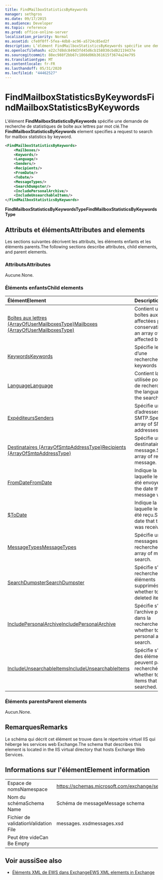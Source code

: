 ```yaml
---
title: FindMailboxStatisticsByKeywords
manager: sethgros
ms.date: 09/17/2015
ms.audience: Developer
ms.topic: reference
ms.prod: office-online-server
localization_priority: Normal
ms.assetid: cfe0f0ff-5fea-4db8-ac96-a5724c85ed2f
description: L’élément FindMailboxStatisticsByKeywords spécifie une demande de recherche de statistiques de boîte aux lettres par mot clé.
ms.openlocfilehash: e22c7d8dc849d3fd45d6cb158030cbd82119437e
ms.sourcegitcommit: 88ec988f2bb67c1866d06b361615f3674a24e795
ms.translationtype: MT
ms.contentlocale: fr-FR
ms.lasthandoff: 05/31/2020
ms.locfileid: "44462527"
---
```

# <a name="findmailboxstatisticsbykeywords"></a><span data-ttu-id="94930-103">FindMailboxStatisticsByKeywords</span><span class="sxs-lookup"><span data-stu-id="94930-103">FindMailboxStatisticsByKeywords</span></span>

<span data-ttu-id="94930-104">L’élément **FindMailboxStatisticsByKeywords** spécifie une demande de recherche de statistiques de boîte aux lettres par mot clé.</span><span class="sxs-lookup"><span data-stu-id="94930-104">The **FindMailboxStatisticsByKeywords** element specifies a request to search for mailbox statistics by keyword.</span></span> 
  
```XML
<FindMailboxStatisticsByKeywords>
    <Mailboxes/>
    <Keywords/>
    <Language/>
    <Senders/>
    <Recipients/>
    <FromDate/>
    <ToDate/>
    <MessageTypes/>
    <SearchDumpster/>
    <IncludePersonalArchive/>
    <IncludeUnsearchableItems/>
</FindMailboxStatisticsByKeywords>
```

 <span data-ttu-id="94930-105">**FindMailboxStatisticsByKeywordsType**</span><span class="sxs-lookup"><span data-stu-id="94930-105">**FindMailboxStatisticsByKeywordsType**</span></span>
## <a name="attributes-and-elements"></a><span data-ttu-id="94930-106">Attributs et éléments</span><span class="sxs-lookup"><span data-stu-id="94930-106">Attributes and elements</span></span>

<span data-ttu-id="94930-107">Les sections suivantes décrivent les attributs, les éléments enfants et les éléments parents.</span><span class="sxs-lookup"><span data-stu-id="94930-107">The following sections describe attributes, child elements, and parent elements.</span></span>
  
### <a name="attributes"></a><span data-ttu-id="94930-108">Attributs</span><span class="sxs-lookup"><span data-stu-id="94930-108">Attributes</span></span>

<span data-ttu-id="94930-109">Aucune.</span><span class="sxs-lookup"><span data-stu-id="94930-109">None.</span></span>
  
### <a name="child-elements"></a><span data-ttu-id="94930-110">Éléments enfants</span><span class="sxs-lookup"><span data-stu-id="94930-110">Child elements</span></span>

|<span data-ttu-id="94930-111">**Élément**</span><span class="sxs-lookup"><span data-stu-id="94930-111">**Element**</span></span>|<span data-ttu-id="94930-112">**Description**</span><span class="sxs-lookup"><span data-stu-id="94930-112">**Description**</span></span>|
|:-----|:-----|
|[<span data-ttu-id="94930-113">Boîtes aux lettres (ArrayOfUserMailboxesType)</span><span class="sxs-lookup"><span data-stu-id="94930-113">Mailboxes (ArrayOfUserMailboxesType)</span></span>](mailboxes-arrayofusermailboxestype.md) <br/> |<span data-ttu-id="94930-114">Contient un tableau des boîtes aux lettres affectées par la conservation.</span><span class="sxs-lookup"><span data-stu-id="94930-114">Contains an array of mailboxes affected by the hold.</span></span>  <br/> |
|[<span data-ttu-id="94930-115">Keywords</span><span class="sxs-lookup"><span data-stu-id="94930-115">Keywords</span></span>](keywords-ex15websvcsotherref.md) <br/> |<span data-ttu-id="94930-116">Spécifie les mots clés d’une recherche.</span><span class="sxs-lookup"><span data-stu-id="94930-116">Specifies keywords for a search.</span></span>  <br/> |
|[<span data-ttu-id="94930-117">Language</span><span class="sxs-lookup"><span data-stu-id="94930-117">Language</span></span>](language.md) <br/> |<span data-ttu-id="94930-118">Contient la langue utilisée pour la requête de recherche.</span><span class="sxs-lookup"><span data-stu-id="94930-118">Contains the language used for the search query.</span></span>  <br/> |
|[<span data-ttu-id="94930-119">Expéditeurs</span><span class="sxs-lookup"><span data-stu-id="94930-119">Senders</span></span>](senders.md) <br/> |<span data-ttu-id="94930-120">Spécifie un tableau d’adresses SMTP.</span><span class="sxs-lookup"><span data-stu-id="94930-120">Specifies an array of SMTP addresses.</span></span>  <br/> |
|[<span data-ttu-id="94930-121">Destinataires (ArrayOfSmtpAddressType)</span><span class="sxs-lookup"><span data-stu-id="94930-121">Recipients (ArrayOfSmtpAddressType)</span></span>](recipients-arrayofsmtpaddresstype.md) <br/> |<span data-ttu-id="94930-122">Spécifie un tableau de destinataires d’un message.</span><span class="sxs-lookup"><span data-stu-id="94930-122">Specifies an array of recipients of a message.</span></span>  <br/> |
|[<span data-ttu-id="94930-123">FromDate</span><span class="sxs-lookup"><span data-stu-id="94930-123">FromDate</span></span>](fromdate.md) <br/> |<span data-ttu-id="94930-124">Indique la date à laquelle le message a été envoyé.</span><span class="sxs-lookup"><span data-stu-id="94930-124">Specifies the date that the message was sent.</span></span>  <br/> |
|[<span data-ttu-id="94930-125">$</span><span class="sxs-lookup"><span data-stu-id="94930-125">ToDate</span></span>](todate.md) <br/> |<span data-ttu-id="94930-126">Indique la date à laquelle le message a été reçu.</span><span class="sxs-lookup"><span data-stu-id="94930-126">Specifies the date that the message was received.</span></span>  <br/> |
|[<span data-ttu-id="94930-127">MessageTypes</span><span class="sxs-lookup"><span data-stu-id="94930-127">MessageTypes</span></span>](messagetypes.md) <br/> |<span data-ttu-id="94930-128">Spécifie un tableau de messages à rechercher.</span><span class="sxs-lookup"><span data-stu-id="94930-128">Specifies an array of messages to search.</span></span>  <br/> |
|[<span data-ttu-id="94930-129">SearchDumpster</span><span class="sxs-lookup"><span data-stu-id="94930-129">SearchDumpster</span></span>](searchdumpster.md) <br/> |<span data-ttu-id="94930-130">Spécifie s’il faut rechercher dans les éléments supprimés.</span><span class="sxs-lookup"><span data-stu-id="94930-130">Specifies whether to search in deleted items.</span></span>  <br/> |
|[<span data-ttu-id="94930-131">IncludePersonalArchive</span><span class="sxs-lookup"><span data-stu-id="94930-131">IncludePersonalArchive</span></span>](includepersonalarchive.md) <br/> |<span data-ttu-id="94930-132">Spécifie s’il faut inclure l’archive personnelle dans la recherche.</span><span class="sxs-lookup"><span data-stu-id="94930-132">Specifies whether to include the personal archive in the search.</span></span>  <br/> |
|[<span data-ttu-id="94930-133">IncludeUnsearchableItems</span><span class="sxs-lookup"><span data-stu-id="94930-133">IncludeUnsearchableItems</span></span>](includeunsearchableitems.md) <br/> |<span data-ttu-id="94930-134">Spécifie s’il faut inclure des éléments qui ne peuvent pas être recherchés.</span><span class="sxs-lookup"><span data-stu-id="94930-134">Specifies whether to include items that cannot be searched.</span></span>  <br/> |
   
### <a name="parent-elements"></a><span data-ttu-id="94930-135">Éléments parents</span><span class="sxs-lookup"><span data-stu-id="94930-135">Parent elements</span></span>

<span data-ttu-id="94930-136">Aucun.</span><span class="sxs-lookup"><span data-stu-id="94930-136">None.</span></span>
  
## <a name="remarks"></a><span data-ttu-id="94930-137">Remarques</span><span class="sxs-lookup"><span data-stu-id="94930-137">Remarks</span></span>

<span data-ttu-id="94930-138">Le schéma qui décrit cet élément se trouve dans le répertoire virtuel IIS qui héberge les services web Exchange.</span><span class="sxs-lookup"><span data-stu-id="94930-138">The schema that describes this element is located in the IIS virtual directory that hosts Exchange Web Services.</span></span>
  
## <a name="element-information"></a><span data-ttu-id="94930-139">Informations sur l'élément</span><span class="sxs-lookup"><span data-stu-id="94930-139">Element information</span></span>

|||
|:-----|:-----|
|<span data-ttu-id="94930-140">Espace de noms</span><span class="sxs-lookup"><span data-stu-id="94930-140">Namespace</span></span>  <br/> |https://schemas.microsoft.com/exchange/services/2006/messages  <br/> |
|<span data-ttu-id="94930-141">Nom du schéma</span><span class="sxs-lookup"><span data-stu-id="94930-141">Schema Name</span></span>  <br/> |<span data-ttu-id="94930-142">Schéma de message</span><span class="sxs-lookup"><span data-stu-id="94930-142">Message schema</span></span>  <br/> |
|<span data-ttu-id="94930-143">Fichier de validation</span><span class="sxs-lookup"><span data-stu-id="94930-143">Validation File</span></span>  <br/> |<span data-ttu-id="94930-144">messages. xsd</span><span class="sxs-lookup"><span data-stu-id="94930-144">messages.xsd</span></span>  <br/> |
|<span data-ttu-id="94930-145">Peut être vide</span><span class="sxs-lookup"><span data-stu-id="94930-145">Can Be Empty</span></span>  <br/> ||
   
## <a name="see-also"></a><span data-ttu-id="94930-146">Voir aussi</span><span class="sxs-lookup"><span data-stu-id="94930-146">See also</span></span>



- [<span data-ttu-id="94930-147">Éléments XML de EWS dans Exchange</span><span class="sxs-lookup"><span data-stu-id="94930-147">EWS XML elements in Exchange</span></span>](ews-xml-elements-in-exchange.md)

